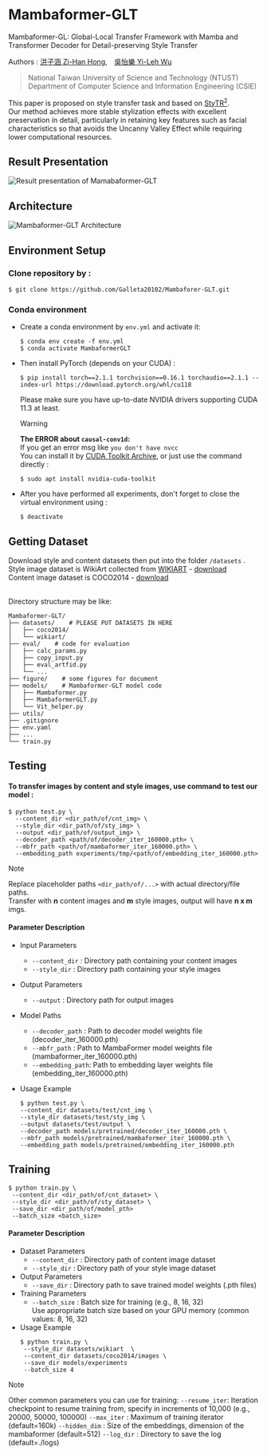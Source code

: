 # Mambaformer-GLT
Mambaformer-GL: Global-Local Transfer Framework with Mamba and Transformer 
Decoder for Detail-preserving Style Transfer<br>

 Authors : [洪子涵 Zi-Han Hong](https://www.linkedin.com/in/galleta-hong),　[吳怡樂 Yi-Leh Wu](http://faculty.csie.ntust.edu.tw/~ywu/)<br>

> National Taiwan University of Science and Technology (NTUST)<br>
> Department of Computer Science and Information Engineering (CSIE)

<!---
[![Paper](https://img.shields.io/badge/Paper-link-orange.svg "PAKDD 2023 paper")](https://link.springer.com/book/10.1007/978-3-031-33374-3)
[![arXiv](https://img.shields.io/badge/arXiv-pdf-yellow.svg "arXiv paper link")](https://arxiv.org/abs/2305.08750)
-->

This paper is proposed on style transfer task and based on [StyTR<sup>2</sup>](https://github.com/diyiiyiii/StyTR-2).<br>
Our method achieves more stable stylization effects with excellent preservation in detail, particularly in retaining key features such as facial characteristics so that avoids the Uncanny Valley Effect while requiring lower computational resources.<br>

## Result Presentation
![Result presentation of Mamabaformer-GLT](<figure/results_presentation.png>)

## Architecture
![Mambaformer-GLT Architecture](<figure/architecture.png>)

## Environment Setup
### Clone repository by :
```
$ git clone https://github.com/Galleta20102/Mambaforer-GLT.git
```
### Conda environment
- Create a conda environment by `env.yml` and activate it:
    ```
    $ conda env create -f env.yml
    $ conda activate MambaformerGLT
    ```
- Then install PyTorch (depends on your CUDA) :
    ```
    $ pip install torch==2.1.1 torchvision==0.16.1 torchaudio==2.1.1 --index-url https://download.pytorch.org/whl/cu118
    ```
    Please make sure you have up-to-date NVIDIA drivers supporting CUDA 11.3 at least.
    
    > [!WARNING]
    > **The ERROR about `causal-conv1d`:**<br>
    > If you get an error msg like `you don't have nvcc`<br>
    > You can install it by [CUDA Toolkit Archive](https://developer.nvidia.com/cuda-toolkit-archive), or just use the command directly :<br>
    > ```
    > $ sudo apt install nvidia-cuda-toolkit
    > ```
- After you have performed all experiments, don't forget to close the virtual environment using :
    ```
    $ deactivate
    ```

## Getting Dataset
Download style and content datasets then put into the folder `/datasets` .<br>
Style image dataset is WikiArt collected from [WIKIART](https://www.wikiart.org/) - [download](https://www.kaggle.com/datasets/steubk/wikiart)<br>
Content image dataset is COCO2014 - [download](https://cocodataset.org/#download)<br><br>

Directory structure may be like:
```
Mambaformer-GLT/
├── datasets/    # PLEASE PUT DATASETS IN HERE
│   ├── coco2014/
│   └── wikiart/
├── eval/    # code for evaluation
│   ├── calc_params.py
│   ├── copy_input.py
│   ├── eval_artfid.py
│   └── ...
├── figure/    # some figures for document
├── models/    # Mambaformer-GLT model code
│   ├── Mambaformer.py
│   ├── MambaformerGLT.py
│   └── Vit_helper.py
├── utils/
├── .gitignore
├── env.yaml
├── ...
└── train.py
```
## Testing
<!--Pretrained models: <br>-->
#### To transfer images by content and style images, use command to test our model :
```
$ python test.py \
  --content_dir <dir_path/of/cnt_img> \
  --style_dir <dir_path/of/sty_img> \
  --output <dir_path/of/output_img> \
  --decoder_path <path/of/decoder_iter_160000.pth> \
  --mbfr_path <path/of/mambaformer_iter_160000.pth> \
  --embedding_path experiments/tmp/<path/of/embedding_iter_160000.pth>
```
> [!NOTE]
> Replace placeholder paths `<dir_path/of/...>` with actual directory/file paths.<br>
> Transfer with **n** content images and **m** style images, output will have **n x m** imgs.

#### Parameter Description
- Input Parameters
    - `--content_dir` : Directory path containing your content images
    - `--style_dir` : Directory path containing your style images
- Output Parameters
    - `--output` : Directory path for output images
- Model Paths
    - `--decoder_path` : Path to decoder model weights file (decoder_iter_160000.pth)
    - `--mbfr_path` : Path to MambaFormer model weights file (mambaformer_iter_160000.pth)
    - `--embedding_path`: Path to embedding layer weights file (embedding_iter_160000.pth)

- Usage Example<br>
    ```
    $ python test.py \
    --content_dir datasets/test/cnt_img \
    --style_dir datasets/test/sty_img \
    --output datasets/test/output \
    --decoder_path models/pretrained/decoder_iter_160000.pth \
    --mbfr_path models/pretrained/mambaformer_iter_160000.pth \
    --embedding_path models/pretrained/embedding_iter_160000.pth
    ```

## Training
```
$ python train.py \
 --content_dir <dir_path/of/cnt_dataset> \
 --style_dir <dir_path/of/sty_dataset> \
 --save_dir <dir_path/of/model_pth> 
 --batch_size <batch_size>
```
#### Parameter Description
- Dataset Parameters
    - `--content_dir` : Directory path of content image dataset
    - `--style_dir` : Directory path of your style image dataset
- Output Parameters
    - `--save_dir` : Directory path to save trained model weights (.pth files)
- Training Parameters
    - `--batch_size` : Batch size for training (e.g., 8, 16, 32)<br>
        Use appropriate batch size based on your GPU memory (common values: 8, 16, 32)
- Usage Example
    ```
    $ python train.py \
     --style_dir datasets/wikiart  \
     --content_dir datasets/coco2014/images \
     --save_dir models/experiments
     --batch_size 4
    ```
> [!NOTE]
> Other common parameters you can use for training:
> `--resume_iter`: Iteration checkpoint to resume training from, specify in increments of 10,000 (e.g., 20000, 50000, 100000)
> `--max_iter` : Maximum of training iterator (default=160k)
> `--hidden_dim` : Size of the embeddings, dimension of the mambaformer (default=512)
> `--log_dir` : Directory to save the log (default=./logs)

<!--## Evaluation
```
python eval/eval_loss_modify.py --model_name Mambaformer_stDecoder --content_dir ../datasets/eval/cnt/  --style_dir ../datas
ets/eval/sty/  --decoder_path models_modify/cape_mambaformer_Res_smth_struct_05_orgCAPE_stDecoder/decoder_iter_160000.pth   --Trans_path models_modify/cape_mambaformer_Res_smth_struct_05_orgCAPE_stDecoder/transformer_iter_160000.pth   --embedding_path models_modify/cape_mambaformer_Res_smth_struct_05_orgCAPE_stDecoder/embedding_iter_160000.pth --output ../datasets/eval/Mambaformer_stDecoder/ --seed 123456
```
```
$ python eval/eval_artfid.py --cnt ../datasets/eval/cnt_eval/ --sty ../datasets/eval/sty_eval/ --tar ../datasets/eval/styTr2_origin/
```
-->

